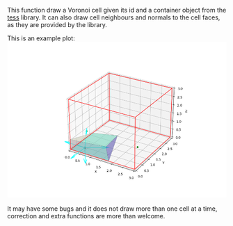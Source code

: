 This function draw a Voronoi cell given its id and a container object from the [tess](https://github.com/wackywendell/tess) library. It can also draw cell neighbours and normals to the cell faces, as they are provided by the library.

This is an example plot:
![Tux, the Linux mascot](./voronoi_plot_example.png)

It may have some bugs and it does not draw more than one cell at a time, correction and extra functions are more than welcome. 

